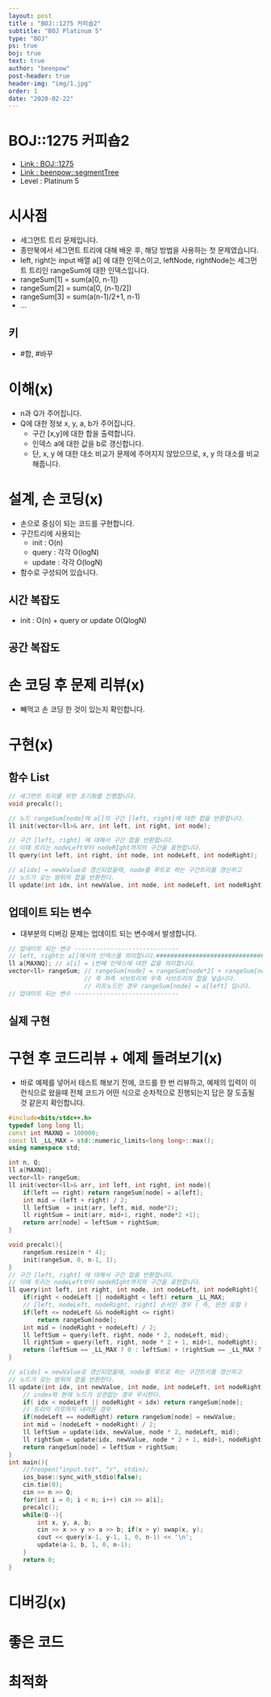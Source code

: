 ```yaml
---
layout: post
title : "BOJ::1275 커피숍2"
subtitle: "BOJ Platinum 5"
type: "BOJ"
ps: true
boj: true
text: true
author: "beenpow"
post-header: true
header-img: "img/1.jpg"
order: 1
date: "2020-02-22"
---
```


# BOJ::1275 커피숍2
- [Link : BOJ::1275](https://www.acmicpc.net/problem/1275)
- [Link : beenpow::segmentTree](https://beenpow.github.io/jongman/2019/12/30/Jongman-ch24-1/)
- Level : Platinum 5

# 시사점
- 세그먼트 트리 문제입니다.
- 종만북에서 세그먼트 트리에 대해 배운 후, 해당 방법을 사용하는 첫 문제였습니다.
- left, right는 input 배열 a[] 에 대한 인덱스이고, leftNode, rightNode는 세그먼트 트리인 rangeSum에
  대한 인덱스입니다.
- rangeSum[1] = sum(a[0, n-1])
- rangeSum[2] = sum(a[0, (n-1)/2])
- rangeSum[3] = sum(a(n-1)/2+1, n-1)
- ...

## 키
- #합, #바꾸

# 이해(x)
- n과 Q가 주어집니다.
- Q에 대한 정보 x, y, a, b가 주어집니다.
  - 구간 [x,y]에 대한 합을 출력합니다.
  - 인덱스 a에 대한 값을 b로 갱신합니다.
  - 단, x, y 에 대한 대소 비교가 문제에 주어지지 않았으므로, x, y 의 대소를 비교해줍니다.

# 설계, 손 코딩(x)
- 손으로 중심이 되는 코드를 구현합니다.
- 구간트리에 사용되는
  - init : O(n)
  - query : 각각 O(logN)
  - update : 각각 O(logN)
- 함수로 구성되어 있습니다.


## 시간 복잡도
- init : O(n) + query or update O(QlogN)

## 공간 복잡도

# 손 코딩 후 문제 리뷰(x)
- 빼먹고 손 코딩 한 것이 있는지 확인합니다.

# 구현(x)

## 함수 List 

```cpp
// 세그먼트 트리를 위한 초기화를 진행합니다.
void precalc();

// 노드 rangeSum[node]에 a[]의 구간 [left, right]에 대한 합을 반환합니다.
ll init(vector<ll>& arr, int left, int right, int node);

// 구간 [left, right] 에 대해서 구간 합을 반환합니다.
// 이때 트리는 nodeLeft부터 nodeRIght까지의 구간을 표현합니다.
ll query(int left, int right, int node, int nodeLeft, int nodeRight);

// a[idx] = newValue로 갱신되었을때, node를 루트로 하는 구간트리를 갱신하고
// 노드가 갖는 범위의 합을 반환한다.
ll update(int idx, int newValue, int node, int nodeLeft, int nodeRight);


```

## 업데이트 되는 변수
- 대부분의 디버깅 문제는 업데이트 되는 변수에서 발생합니다.

```cpp
// 업데이트 되는 변수 -----------------------------
// left, right는 a[]에서의 인덱스를 의미합니다.####################################
ll a[MAXNQ]; // a[i] = i번째 인덱스에 대한 값을 의미합니다.
vector<ll> rangeSum; // rangeSum[node] = rangeSum[node*2] + rangeSum[node*2+1]
                     // 즉 좌측 서브트리와 우측 서브트리의 합을 넣습니다.
                     // 리프노드인 경우 rangeSum[node] = a[left] 입니다.
// 업데이트 되는 변수 -----------------------------
```

## 실제 구현 

# 구현 후 코드리뷰 + 예제 돌려보기(x)
- 바로 예제를 넣어서 테스트 해보기 전에, 코드를 한 번 리뷰하고, 예제의 입력이 이런식으로 왔을때
  전체 코드가 어떤 식으로 순차적으로 진행되는지 답은 잘 도출될 것 같은지 확인합니다.

```cpp
#include<bits/stdc++.h>
typedef long long ll;
const int MAXNQ = 100000;
const ll _LL_MAX = std::numeric_limits<long long>::max();
using namespace std;

int n, Q;
ll a[MAXNQ];
vector<ll> rangeSum;
ll init(vector<ll>& arr, int left, int right, int node){
    if(left == right) return rangeSum[node] = a[left];
    int mid = (left + right) / 2;
    ll leftSum  = init(arr, left, mid, node*2);
    ll rightSum = init(arr, mid+1, right, node*2 +1);
    return arr[node] = leftSum + rightSum;
}

void precalc(){
    rangeSum.resize(n * 4);
    init(rangeSum, 0, n-1, 1);
}
// 구간 [left, right] 에 대해서 구간 합을 반환합니다.
// 이때 트리는 nodeLeft부터 nodeRIght까지의 구간을 표현합니다.
ll query(int left, int right, int node, int nodeLeft, int nodeRight){
    if(right < nodeLeft || nodeRight < left) return _LL_MAX;
    // [left, nodeLeft, nodeRight, right] 순서인 경우 ( 즉, 완전 포함 )
    if(left <= nodeLeft && nodeRight <= right)
        return rangeSum[node];
    int mid = (nodeRight + nodeLeft) / 2;
    ll leftSum = query(left, right, node * 2, nodeLeft, mid);
    ll rightSum = query(left, right, node * 2 + 1, mid+1, nodeRight);
    return (leftSum == _LL_MAX ? 0 : leftSum) + (rightSum == _LL_MAX ? 0 : rightSum);
}

// a[idx] = newValue로 갱신되었을때, node를 루트로 하는 구간트리를 갱신하고
// 노드가 갖는 범위의 합을 반환한다.
ll update(int idx, int newValue, int node, int nodeLeft, int nodeRight){
    // index와 현재 노드가 상관없는 경우 무시한다.
    if( idx < nodeLeft || nodeRight < idx) return rangeSum[node];
    // 트리의 리프까지 내려온 경우
    if(nodeLeft == nodeRight) return rangeSum[node] = newValue;
    int mid = (nodeLeft + nodeRight) / 2;
    ll leftSum = update(idx, newValue, node * 2, nodeLeft, mid);
    ll rightSum = update(idx, newValue, node * 2 + 1, mid+1, nodeRight);
    return rangeSum[node] = leftSum + rightSum;
}
int main(){
    //freopen("input.txt", "r", stdin);
    ios_base::sync_with_stdio(false);
    cin.tie(0);
    cin >> n >> Q;
    for(int i = 0; i < n; i++) cin >> a[i];
    precalc();
    while(Q--){
        int x, y, a, b;
        cin >> x >> y >> a >> b; if(x > y) swap(x, y);
        cout << query(x-1, y-1, 1, 0, n-1) << '\n';
        update(a-1, b, 1, 0, n-1);
    }
    return 0;
}
```

# 디버깅(x)

# 좋은 코드

# 최적화
